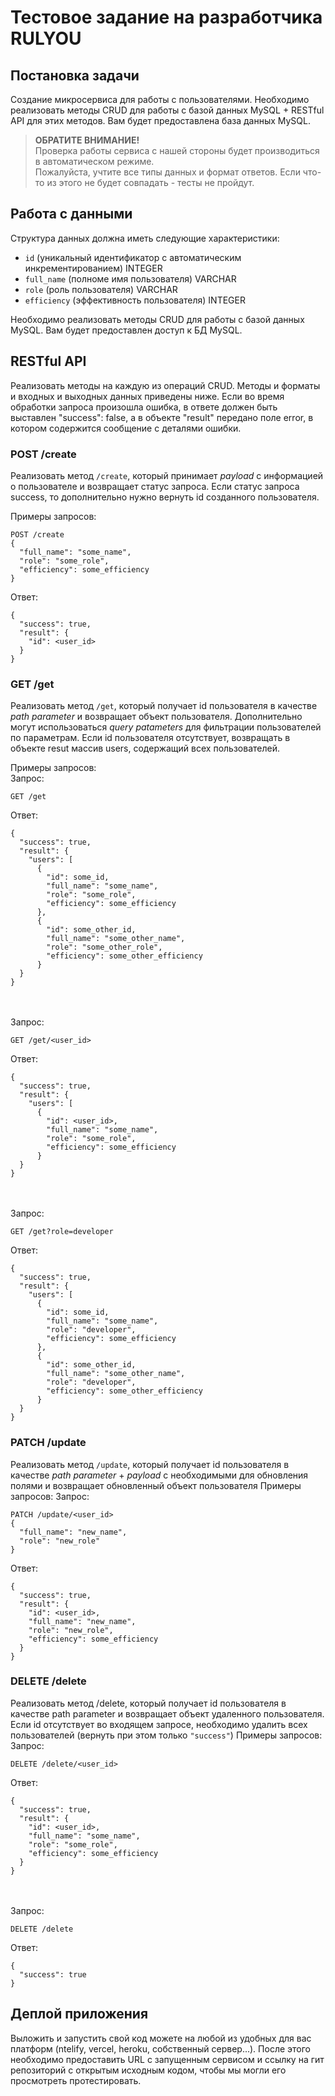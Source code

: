 # Тестовое задание на разработчика RULYOU
## Постановка задачи
Создание микросервиса для работы с пользователями.
Необходимо реализовать методы CRUD для работы с базой данных MySQL + RESTful API для этих методов.
Вам будет предоставлена база данных MySQL.
> **ОБРАТИТЕ ВНИМАНИЕ!**  
Проверка работы сервиса с нашей стороны будет производиться в автоматическом режиме.  
Пожалуйста, учтите все типы данных и формат ответов. Если что-то из этого не будет совпадать - тесты не пройдут.

## Работа с данными
Структура данных должна иметь следующие характеристики:
  - `id` (уникальный идентификатор с автоматическим инкрементированием) INTEGER
  - `full_name` (полноме имя пользователя) VARCHAR
  - `role` (роль пользователя) VARCHAR
  - `efficiency` (эффективность пользователя) INTEGER

Необходимо реализовать методы CRUD для работы с базой данных MySQL.
Вам будет предоставлен доступ к БД MySQL.

## RESTful API
Реализовать методы на каждую из операций CRUD. Методы и форматы и входных и выходных данных приведены ниже.
Если во время обработки запроса произошла ошибка, в ответе должен быть выставлен "success": false, а в объекте "result" передано поле error, в котором содержится сообщение с деталями ошибки.

### POST /create
Реализовать метод `/create`, который принимает *payload* с информацией о пользователе и возвращает статус запроса.
Eсли статус запроса success, то дополнительно нужно вернуть id созданного пользователя.

Примеры запросов:
```
POST /create 
{
  "full_name": "some_name",
  "role": "some_role",
  "efficiency": some_efficiency
}

```
Ответ:
```
{
  "success": true,
  "result": {
    "id": <user_id>
  }
}

```

### GET /get
Реализовать метод `/get`, который получает id пользователя в качестве *path parameter* и возвращает объект пользователя. Дополнительно могут использоваться *query patameters* для фильтрации пользователей по параметрам. Если id пользователя отсутствует, возвращать в объекте resut массив users, содержащий всех пользователей.

Примеры запросов:  
Запрос:
```
GET /get
```
Ответ:
```
{
  "success": true,
  "result": {
    "users": [
      {
        "id": some_id,
        "full_name": "some_name",
        "role": "some_role",
        "efficiency": some_efficiency
      },
      {
        "id": some_other_id,
        "full_name": "some_other_name",
        "role": "some_other_role",
        "efficiency": some_other_efficiency
      }
  }
}

```
<br/><br/>
Запрос:
```
GET /get/<user_id>
```
Ответ:
```
{
  "success": true,
  "result": {
    "users": [
      {
        "id": <user_id>,
        "full_name": "some_name",
        "role": "some_role",
        "efficiency": some_efficiency
      }
  }
}
```
<br/><br/>
Запрос:

```
GET /get?role=developer
```
Ответ:
```
{
  "success": true,
  "result": {
    "users": [
      {
        "id": some_id,
        "full_name": "some_name",
        "role": "developer",
        "efficiency": some_efficiency
      },
      {
        "id": some_other_id,
        "full_name": "some_other_name",
        "role": "developer",
        "efficiency": some_other_efficiency
      }
  }
}

```

### PATCH /update
Реализовать метод `/update`, который получает id пользователя в качестве *path parameter* + *payload* с необходимыми для обновления полями и возвращает обновленный объект пользователя
Примеры запросов:
Запрос:
```
PATCH /update/<user_id>
{
  "full_name": "new_name",
  "role": "new_role"
}
```
Ответ:
```
{
  "success": true,
  "result": {
    "id": <user_id>,
    "full_name": "new_name",
    "role": "new_role",
    "efficiency": some_efficiency
  }
}
```

### DELETE /delete
Реализовать метод /delete, который получает id пользователя в качестве path parameter и возвращает объект удаленного пользователя. Если id отсутствует во входящем запросе, необходимо удалить всех пользователей (вернуть при этом только `"success"`)
Примеры запросов:
Запрос:
```
DELETE /delete/<user_id>
```
Ответ:
```
{
  "success": true,
  "result": {
    "id": <user_id>,
    "full_name": "some_name",
    "role": "some_role",
    "efficiency": some_efficiency
  }
}
```
<br/><br/>
Запрос:
```
DELETE /delete
```
Ответ:
```
{
  "success": true
}
```


## Деплой приложения
Выложить и запустить свой код можете на любой из удобных для вас платформ (ntelify, vercel, heroku, собственный сервер...). После этого необходимо предоставить URL с запущенным сервисом и ссылку на гит репозиторий с открытым исходным кодом, чтобы мы могли его просмотреть протестировать.
